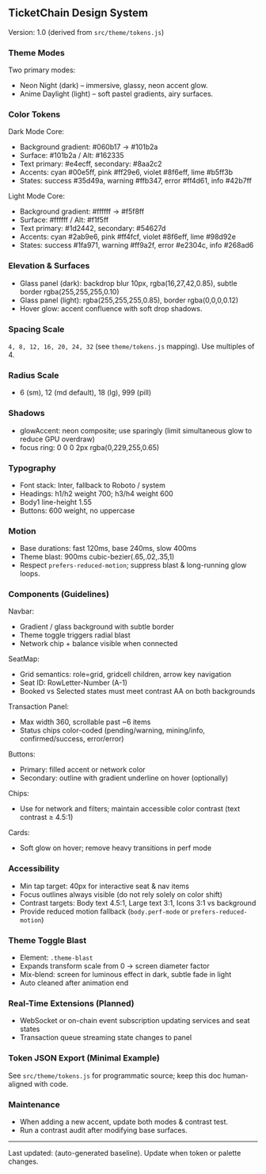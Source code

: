 ## TicketChain Design System

Version: 1.0 (derived from `src/theme/tokens.js`)

### Theme Modes
Two primary modes: 
- Neon Night (dark) – immersive, glassy, neon accent glow.
- Anime Daylight (light) – soft pastel gradients, airy surfaces.

### Color Tokens
Dark Mode Core:
- Background gradient: #060b17 → #101b2a
- Surface: #101b2a / Alt: #162335
- Text primary: #e4ecff, secondary: #8aa2c2
- Accents: cyan #00e5ff, pink #ff29e6, violet #8f6eff, lime #b5ff3b
- States: success #35d49a, warning #ffb347, error #ff4d61, info #42b7ff

Light Mode Core:
- Background gradient: #ffffff → #f5f8ff
- Surface: #ffffff / Alt: #f1f5ff
- Text primary: #1d2442, secondary: #54627d
- Accents: cyan #2ab9e6, pink #ff4fcf, violet #8f6eff, lime #98d92e
- States: success #1fa971, warning #ff9a2f, error #e2304c, info #268ad6

### Elevation & Surfaces
- Glass panel (dark): backdrop blur 10px, rgba(16,27,42,0.85), subtle border rgba(255,255,255,0.10)
- Glass panel (light): rgba(255,255,255,0.85), border rgba(0,0,0,0.12)
- Hover glow: accent confluence with soft drop shadows.

### Spacing Scale
`4, 8, 12, 16, 20, 24, 32` (see `theme/tokens.js` mapping). Use multiples of 4.

### Radius Scale
- 6 (sm), 12 (md default), 18 (lg), 999 (pill)

### Shadows
- glowAccent: neon composite; use sparingly (limit simultaneous glow to reduce GPU overdraw)
- focus ring: 0 0 0 2px rgba(0,229,255,0.65)

### Typography
- Font stack: Inter, fallback to Roboto / system
- Headings: h1/h2 weight 700; h3/h4 weight 600
- Body1 line-height 1.55
- Buttons: 600 weight, no uppercase

### Motion
- Base durations: fast 120ms, base 240ms, slow 400ms
- Theme blast: 900ms cubic-bezier(.65,.02,.35,1)
- Respect `prefers-reduced-motion`; suppress blast & long-running glow loops.

### Components (Guidelines)
Navbar:
- Gradient / glass background with subtle border
- Theme toggle triggers radial blast
- Network chip + balance visible when connected

SeatMap:
- Grid semantics: role=grid, gridcell children, arrow key navigation
- Seat ID: RowLetter-Number (A-1)
- Booked vs Selected states must meet contrast AA on both backgrounds

Transaction Panel:
- Max width 360, scrollable past ~6 items
- Status chips color-coded (pending/warning, mining/info, confirmed/success, error/error)

Buttons:
- Primary: filled accent or network color
- Secondary: outline with gradient underline on hover (optionally)

Chips:
- Use for network and filters; maintain accessible color contrast (text contrast ≥ 4.5:1)

Cards:
- Soft glow on hover; remove heavy transitions in perf mode

### Accessibility
- Min tap target: 40px for interactive seat & nav items
- Focus outlines always visible (do not rely solely on color shift)
- Contrast targets: Body text 4.5:1, Large text 3:1, Icons 3:1 vs background
- Provide reduced motion fallback (`body.perf-mode` or `prefers-reduced-motion`)

### Theme Toggle Blast
- Element: `.theme-blast`
- Expands transform scale from 0 → screen diameter factor
- Mix-blend: screen for luminous effect in dark, subtle fade in light
- Auto cleaned after animation end

### Real-Time Extensions (Planned)
- WebSocket or on-chain event subscription updating services and seat states
- Transaction queue streaming state changes to panel

### Token JSON Export (Minimal Example)
See `src/theme/tokens.js` for programmatic source; keep this doc human-aligned with code.

### Maintenance
- When adding a new accent, update both modes & contrast test.
- Run a contrast audit after modifying base surfaces.

---
Last updated: (auto-generated baseline). Update when token or palette changes.